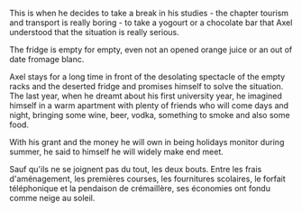 This is when he decides to take a break in his studies - the chapter tourism and transport is really boring - to take a yogourt or a chocolate bar that Axel understood that the situation is really serious. 

The fridge is empty for empty, even not an opened  orange juice or an out of date fromage blanc.

Axel stays for a long time in front of the desolating spectacle of the empty racks and the deserted fridge and promises himself to solve the situation. The last year, when he dreamt about his first university year, he imagined himself in a warm apartment with plenty of friends who will come days and night, bringing some wine, beer, vodka, something to smoke and also some food.

With his grant and the money he will own in being holidays monitor during summer, he said to himself he will widely make end meet. 




Sauf qu'ils ne se joignent pas du tout, les deux bouts. Entre les frais d'aménagement, les premières courses, les fournitures scolaires, le forfait téléphonique et la pendaison de crémaillère, ses économies ont fondu comme neige au soleil.